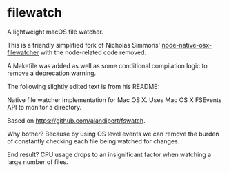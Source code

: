 # filewatch

A lightweight macOS file watcher.

This is a friendly simplified fork of Nicholas Simmons' [node-native-osx-filewatcher](https://github.com/nsimmons/node-native-osx-filewatcher) with the node-related code removed.

A Makefile was added as well as some conditional compilation logic to remove a deprecation warning.

The following slightly edited text is from his README:

Native file watcher implementation for Mac OS X. Uses Mac OS X FSEvents API to monitor a directory.

Based on https://github.com/alandipert/fswatch.

Why bother? Because by using OS level events we can remove the burden of constantly checking each file being watched for changes.

End result? CPU usage drops to an insignificant factor when watching a large number of files.
